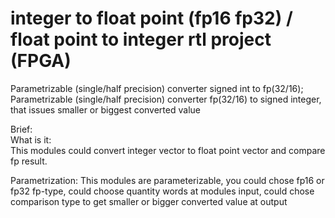 # integer to float point (fp16 fp32) / float point to integer  rtl project (FPGA)
Parametrizable (single/half precision) converter signed int to fp(32/16);\
Parametrizable (single/half precision) converter fp(32/16) to signed integer, that issues smaller or biggest converted value

Brief:\
What is it:\
This modules could convert integer vector to float point vector and compare fp result.

Parametrization:
This modules are parameterizable, you could chose fp16 or fp32 fp-type, 
could choose quantity words at modules input, could chose comparison type
to get smaller or bigger converted value at output
